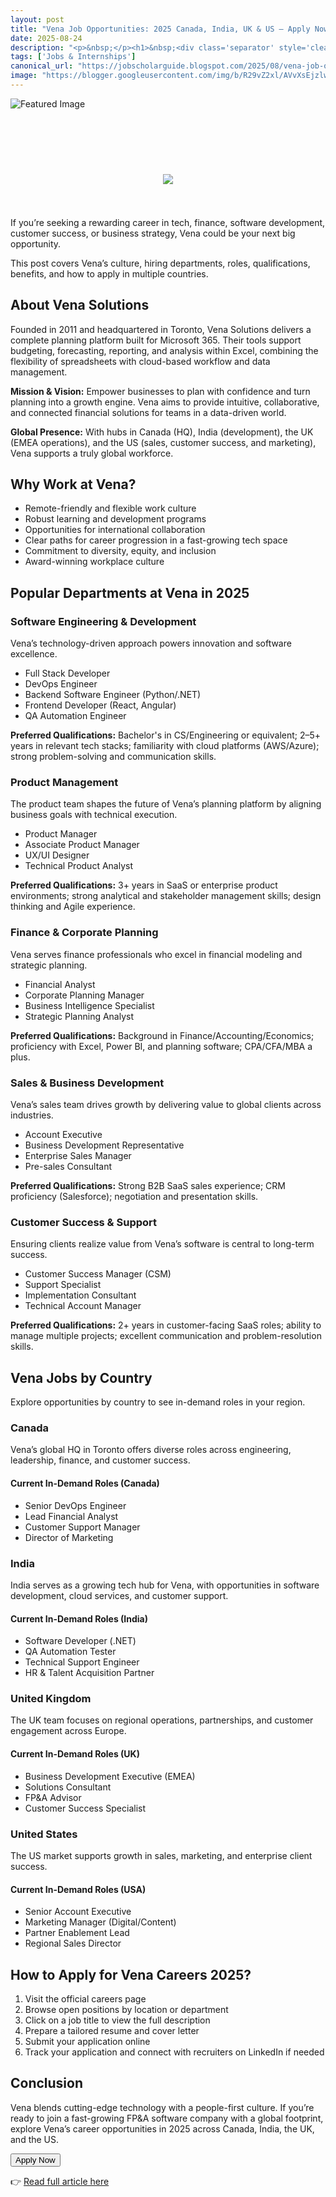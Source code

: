 ```yaml
---
layout: post
title: "Vena Job Opportunities: 2025 Canada, India, UK & US — Apply Now"
date: 2025-08-24
description: "<p>&nbsp;</p><h1>&nbsp;<div class='separator' style='clear: both; text-align: center;'><a href='https://blogger.googleusercontent.com/img/b/R29vZ2xl/AVvXsEjzlw35tob8gVUoOG6KhgSLhhbo8Iyvgrae9m8Xd5CZhuEEq96P-qtkqE9ofAUgU7B6G0eoRRJ7MK-e0GdIbFdYlOiVdcoqetSt1WfLvmLUdarAKw5uGlxXXOk8soTvAIM3mbZ-3nK6vyhVKRRjbOIDxT9FYgNrpsT75cK2xLd6wMxbACg5zKhqlAI98OJi/s900/1000289688.jpg' style='margin-left: 1em; margin-right: 1em;'><img border='0' src='https://blogger.googleusercontent.com/img/b/R29vZ2xl/AVvXsEjzlw35tob8gVUoOG6KhgSLhhbo8Iyvgrae9m8Xd5CZhuEEq96P-qtkqE9ofAUgU7B6G0eoRRJ7MK-e0GdIbFdYlOiVdcoqetSt1WfLvmLUdarAKw5uGlxXXOk8soTvAIM3mbZ-3nK6vyhVKRRjbOIDxT9FYgNrpsT75cK2xLd6wMxbACg5zKhqlAI98OJi/s16000/1000289688.jpg' /></a></div><br /></h1><p>If you’re seeking a rewarding career in tech, finance, software development, customer success, or business strategy, Vena could be your next big opportunity. This post covers Vena’s culture, hiring departments, roles, qualifications, benefits, and how to apply in multiple countries.</p><h2>About Vena Solutions</h2><p>Founded in 2011 and headquartered in Toronto, Vena Solutions delivers a complete planning platform built for Microsoft 365. Their tools support budgeting, forecasting, reporting, and analysis within Excel, combining the flexibility of spreadsheets with cloud-based workflow and data management.</p><p><strong>Mission &amp; Vision:</strong>&nbsp;Empower businesses to plan with confidence and turn planning into a growth engine. Vena aims to provide intuitive, collaborative, and connected financial solutions for teams in a data-driven world.</p><p><strong>Global Presence:</strong>&nbsp;With hubs in Canada (HQ), India (development), the UK (EMEA operations), and the US (sales, customer success, and marketing), Vena supports a truly global workforce.</p><h2>Why Work at Vena?</h2><ul><li>Remote-friendly and flexible work culture</li><li>Robust learning and development programs</li><li>Opportunities for international collaboration</li><li>Clear paths for career progression in a fast-growing tech space</li><li>Commitment to diversity, equity, and inclusion</li><li>Award-winning workplace culture</li></ul><h2>Popular Departments at Vena in 2025</h2><h3>Software Engineering &amp; Development</h3><p>Vena’s technology-driven approach powers innovation and software excellence.</p><ul><li>Full Stack Developer</li><li>DevOps Engineer</li><li>Backend Software Engineer (Python/.NET)</li><li>Frontend Developer (React, Angular)</li><li>QA Automation Engineer</li></ul><p><strong>Preferred Qualifications:</strong>&nbsp;Bachelor's in CS/Engineering or equivalent; 2–5+ years in relevant tech stacks; familiarity with cloud platforms (AWS/Azure); strong problem-solving and communication skills.</p><h3>Product Management</h3><p>The product team shapes the future of Vena’s planning platform by aligning business goals with technical execution.</p><ul><li>Product Manager</li><li>Associate Product Manager</li><li>UX/UI Designer</li><li>Technical Product Analyst</li></ul><p><strong>Preferred Qualifications:</strong>&nbsp;3+ years in SaaS or enterprise product environments; strong analytical and stakeholder management skills; design thinking and Agile experience.</p><h3>Finance &amp; Corporate Planning</h3><p>Vena serves finance professionals who excel in financial modeling and strategic planning.</p><ul><li>Financial Analyst</li><li>Corporate Planning Manager</li><li>Business Intelligence Specialist</li><li>Strategic Planning Analyst</li></ul><p><strong>Preferred Qualifications:</strong>&nbsp;Background in Finance/Accounting/Economics; proficiency with Excel, Power BI, and planning software; CPA/CFA/MBA a plus.</p><h3>Sales &amp; Business Development</h3><p>Vena’s sales team drives growth by delivering value to global clients across industries.</p><ul><li>Account Executive</li><li>Business Development Representative</li><li>Enterprise Sales Manager</li><li>Pre-sales Consultant</li></ul><p><strong>Preferred Qualifications:</strong>&nbsp;Strong B2B SaaS sales experience; CRM proficiency (Salesforce); negotiation and presentation skills.</p><h3>Customer Success &amp; Support</h3><p>Ensuring clients realize value from Vena’s software is central to long-term success.</p><ul><li>Customer Success Manager (CSM)</li><li>Support Specialist</li><li>Implementation Consultant</li><li>Technical Account Manager</li></ul><p><strong>Preferred Qualifications:</strong>&nbsp;2+ years in customer-facing SaaS roles; ability to manage multiple projects; excellent communication and problem-resolution skills.</p><h2>Vena Jobs by Country</h2><p>Explore opportunities by country to see in-demand roles in your region.</p><h3>Canada</h3><p>Vena’s global HQ in Toronto offers diverse roles across engineering, leadership, finance, and customer success.</p><h4>Current In-Demand Roles (Canada)</h4><ul><li>Senior DevOps Engineer</li><li>Lead Financial Analyst</li><li>Customer Support Manager</li><li>Director of Marketing</li></ul><h3>India</h3><p>India serves as a growing tech hub for Vena, with opportunities in software development, cloud services, and customer support.</p><h4>Current In-Demand Roles (India)</h4><ul><li>Software Developer (.NET)</li><li>QA Automation Tester</li><li>Technical Support Engineer</li><li>HR &amp; Talent Acquisition Partner</li></ul><h3>United Kingdom</h3><p>The UK team focuses on regional operations, partnerships, and customer engagement across Europe.</p><h4>Current In-Demand Roles (UK)</h4><ul><li>Business Development Executive (EMEA)</li><li>Solutions Consultant</li><li>FP&amp;A Advisor</li><li>Customer Success Specialist</li></ul><h3>United States</h3><p>The US market supports growth in sales, marketing, and enterprise client success.</p><h4>Current In-Demand Roles (USA)</h4><ul><li>Senior Account Executive</li><li>Marketing Manager (Digital/Content)</li><li>Partner Enablement Lead</li><li>Regional Sales Director</li></ul><h2>How to Apply for Vena Careers 2025?</h2><ol><li>Visit the official careers page</li><li>Browse open positions by location or department</li><li>Click on a job title to view the full description</li><li>Prepare a tailored resume and cover letter</li><li>Submit your application online</li><li>Track your application and connect with recruiters on LinkedIn if needed</li></ol><h2>Conclusion</h2><p>Vena blends cutting-edge technology with a people-first culture. If you’re ready to join a fast-growing FP&amp;A software company with a global footprint, explore Vena’s career opportunities in 2025 across Canada, India, the UK, and the US.</p><div class='apply-btn-wrapper'><button class='apply-btn'>Apply Now</button></div>"
tags: ['Jobs & Internships']
canonical_url: "https://jobscholarguide.blogspot.com/2025/08/vena-job-opportunities-2025-canada.html"
image: "https://blogger.googleusercontent.com/img/b/R29vZ2xl/AVvXsEjzlw35tob8gVUoOG6KhgSLhhbo8Iyvgrae9m8Xd5CZhuEEq96P-qtkqE9ofAUgU7B6G0eoRRJ7MK-e0GdIbFdYlOiVdcoqetSt1WfLvmLUdarAKw5uGlxXXOk8soTvAIM3mbZ-3nK6vyhVKRRjbOIDxT9FYgNrpsT75cK2xLd6wMxbACg5zKhqlAI98OJi/s72-c/1000289688.jpg"
---
```


![Featured Image](https://blogger.googleusercontent.com/img/b/R29vZ2xl/AVvXsEjzlw35tob8gVUoOG6KhgSLhhbo8Iyvgrae9m8Xd5CZhuEEq96P-qtkqE9ofAUgU7B6G0eoRRJ7MK-e0GdIbFdYlOiVdcoqetSt1WfLvmLUdarAKw5uGlxXXOk8soTvAIM3mbZ-3nK6vyhVKRRjbOIDxT9FYgNrpsT75cK2xLd6wMxbACg5zKhqlAI98OJi/s72-c/1000289688.jpg)

<p>&nbsp;</p><h1>&nbsp;<div class='separator' style='clear: both; text-align: center;'><a href='https://blogger.googleusercontent.com/img/b/R29vZ2xl/AVvXsEjzlw35tob8gVUoOG6KhgSLhhbo8Iyvgrae9m8Xd5CZhuEEq96P-qtkqE9ofAUgU7B6G0eoRRJ7MK-e0GdIbFdYlOiVdcoqetSt1WfLvmLUdarAKw5uGlxXXOk8soTvAIM3mbZ-3nK6vyhVKRRjbOIDxT9FYgNrpsT75cK2xLd6wMxbACg5zKhqlAI98OJi/s900/1000289688.jpg' style='margin-left: 1em; margin-right: 1em;'><img border='0' src='https://blogger.googleusercontent.com/img/b/R29vZ2xl/AVvXsEjzlw35tob8gVUoOG6KhgSLhhbo8Iyvgrae9m8Xd5CZhuEEq96P-qtkqE9ofAUgU7B6G0eoRRJ7MK-e0GdIbFdYlOiVdcoqetSt1WfLvmLUdarAKw5uGlxXXOk8soTvAIM3mbZ-3nK6vyhVKRRjbOIDxT9FYgNrpsT75cK2xLd6wMxbACg5zKhqlAI98OJi/s16000/1000289688.jpg' /></a></div><br /></h1><p>If you’re seeking a rewarding career in tech, finance, software development, customer success, or business strategy, Vena could be your next big opportunity.

<!--more-->

This post covers Vena’s culture, hiring departments, roles, qualifications, benefits, and how to apply in multiple countries.</p><h2>About Vena Solutions</h2><p>Founded in 2011 and headquartered in Toronto, Vena Solutions delivers a complete planning platform built for Microsoft 365. Their tools support budgeting, forecasting, reporting, and analysis within Excel, combining the flexibility of spreadsheets with cloud-based workflow and data management.</p><p><strong>Mission &amp; Vision:</strong>&nbsp;Empower businesses to plan with confidence and turn planning into a growth engine. Vena aims to provide intuitive, collaborative, and connected financial solutions for teams in a data-driven world.</p><p><strong>Global Presence:</strong>&nbsp;With hubs in Canada (HQ), India (development), the UK (EMEA operations), and the US (sales, customer success, and marketing), Vena supports a truly global workforce.</p><h2>Why Work at Vena?</h2><ul><li>Remote-friendly and flexible work culture</li><li>Robust learning and development programs</li><li>Opportunities for international collaboration</li><li>Clear paths for career progression in a fast-growing tech space</li><li>Commitment to diversity, equity, and inclusion</li><li>Award-winning workplace culture</li></ul><h2>Popular Departments at Vena in 2025</h2><h3>Software Engineering &amp; Development</h3><p>Vena’s technology-driven approach powers innovation and software excellence.</p><ul><li>Full Stack Developer</li><li>DevOps Engineer</li><li>Backend Software Engineer (Python/.NET)</li><li>Frontend Developer (React, Angular)</li><li>QA Automation Engineer</li></ul><p><strong>Preferred Qualifications:</strong>&nbsp;Bachelor's in CS/Engineering or equivalent; 2–5+ years in relevant tech stacks; familiarity with cloud platforms (AWS/Azure); strong problem-solving and communication skills.</p><h3>Product Management</h3><p>The product team shapes the future of Vena’s planning platform by aligning business goals with technical execution.</p><ul><li>Product Manager</li><li>Associate Product Manager</li><li>UX/UI Designer</li><li>Technical Product Analyst</li></ul><p><strong>Preferred Qualifications:</strong>&nbsp;3+ years in SaaS or enterprise product environments; strong analytical and stakeholder management skills; design thinking and Agile experience.</p><h3>Finance &amp; Corporate Planning</h3><p>Vena serves finance professionals who excel in financial modeling and strategic planning.</p><ul><li>Financial Analyst</li><li>Corporate Planning Manager</li><li>Business Intelligence Specialist</li><li>Strategic Planning Analyst</li></ul><p><strong>Preferred Qualifications:</strong>&nbsp;Background in Finance/Accounting/Economics; proficiency with Excel, Power BI, and planning software; CPA/CFA/MBA a plus.</p><h3>Sales &amp; Business Development</h3><p>Vena’s sales team drives growth by delivering value to global clients across industries.</p><ul><li>Account Executive</li><li>Business Development Representative</li><li>Enterprise Sales Manager</li><li>Pre-sales Consultant</li></ul><p><strong>Preferred Qualifications:</strong>&nbsp;Strong B2B SaaS sales experience; CRM proficiency (Salesforce); negotiation and presentation skills.</p><h3>Customer Success &amp; Support</h3><p>Ensuring clients realize value from Vena’s software is central to long-term success.</p><ul><li>Customer Success Manager (CSM)</li><li>Support Specialist</li><li>Implementation Consultant</li><li>Technical Account Manager</li></ul><p><strong>Preferred Qualifications:</strong>&nbsp;2+ years in customer-facing SaaS roles; ability to manage multiple projects; excellent communication and problem-resolution skills.</p><h2>Vena Jobs by Country</h2><p>Explore opportunities by country to see in-demand roles in your region.</p><h3>Canada</h3><p>Vena’s global HQ in Toronto offers diverse roles across engineering, leadership, finance, and customer success.</p><h4>Current In-Demand Roles (Canada)</h4><ul><li>Senior DevOps Engineer</li><li>Lead Financial Analyst</li><li>Customer Support Manager</li><li>Director of Marketing</li></ul><h3>India</h3><p>India serves as a growing tech hub for Vena, with opportunities in software development, cloud services, and customer support.</p><h4>Current In-Demand Roles (India)</h4><ul><li>Software Developer (.NET)</li><li>QA Automation Tester</li><li>Technical Support Engineer</li><li>HR &amp; Talent Acquisition Partner</li></ul><h3>United Kingdom</h3><p>The UK team focuses on regional operations, partnerships, and customer engagement across Europe.</p><h4>Current In-Demand Roles (UK)</h4><ul><li>Business Development Executive (EMEA)</li><li>Solutions Consultant</li><li>FP&amp;A Advisor</li><li>Customer Success Specialist</li></ul><h3>United States</h3><p>The US market supports growth in sales, marketing, and enterprise client success.</p><h4>Current In-Demand Roles (USA)</h4><ul><li>Senior Account Executive</li><li>Marketing Manager (Digital/Content)</li><li>Partner Enablement Lead</li><li>Regional Sales Director</li></ul><h2>How to Apply for Vena Careers 2025?</h2><ol><li>Visit the official careers page</li><li>Browse open positions by location or department</li><li>Click on a job title to view the full description</li><li>Prepare a tailored resume and cover letter</li><li>Submit your application online</li><li>Track your application and connect with recruiters on LinkedIn if needed</li></ol><h2>Conclusion</h2><p>Vena blends cutting-edge technology with a people-first culture. If you’re ready to join a fast-growing FP&amp;A software company with a global footprint, explore Vena’s career opportunities in 2025 across Canada, India, the UK, and the US.</p><div class='apply-btn-wrapper'><button class='apply-btn'>Apply Now</button></div>

👉 [Read full article here](https://jobscholarguide.blogspot.com/2025/08/vena-job-opportunities-2025-canada.html)

